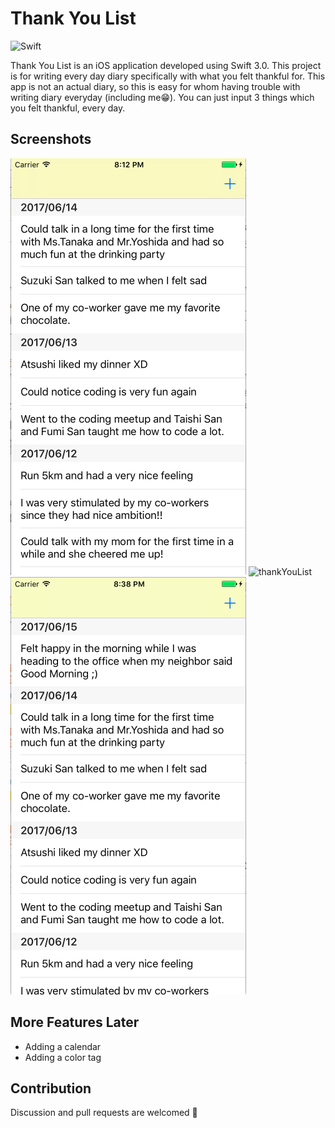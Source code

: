 Thank You List
======

![Swift](https://img.shields.io/badge/Swift-3.0-orange.svg)

Thank You List is an iOS application developed using Swift 3.0. This project is for writing every day diary specifically with what you felt thankful for. This app is not an actual diary, so this is easy for whom having trouble with writing diary everyday (including me😁). You can just input 3 things which you felt thankful, every day.




Screenshots
-----------
![thankYouList](https://github.com/balenaik/thankYouList/blob/master/img/list1.png)
![thankYouList](thttps://github.com/balenaik/thankYouList/blob/master/img/input.png)
![thankYouList](https://github.com/balenaik/thankYouList/blob/master/img/list2.png)


More Features Later
--------

* Adding a calendar
* Adding a color tag



Contribution
------------

Discussion and pull requests are welcomed 💖


